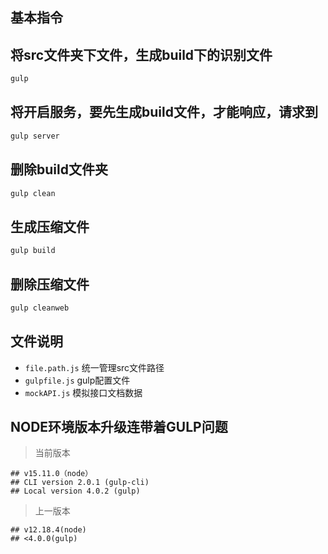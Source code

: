 ## 基本指令
## 将src文件夹下文件，生成build下的识别文件
```bash
gulp
```
## 将开启服务，要先生成build文件，才能响应，请求到
```bash
gulp server
```
## 删除build文件夹
```bash
gulp clean
```

## 生成压缩文件
```bash
gulp build
```
## 删除压缩文件
```bash
gulp cleanweb
```

## 文件说明
* `file.path.js` 统一管理src文件路径
* `gulpfile.js` gulp配置文件
* `mockAPI.js` 模拟接口文档数据

## NODE环境版本升级连带着GULP问题
> 当前版本
```
## v15.11.0（node） 
## CLI version 2.0.1 (gulp-cli)
## Local version 4.0.2 (gulp)
```
> 上一版本
```
## v12.18.4(node)
## <4.0.0(gulp)
```
